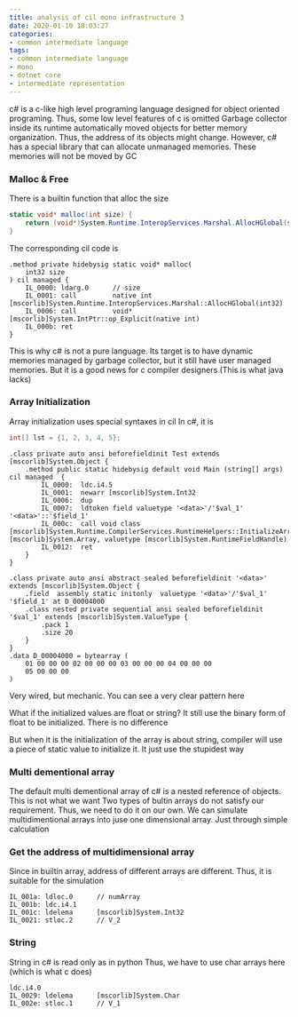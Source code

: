 ```yaml
---
title: analysis of cil mono infrastructure 3
date: 2020-01-10 18:03:27
categories:
- common intermediate language
tags:
- common intermediate language
- mono
- dotnet core
- intermediate representation
---
```


c# is a c-like high level programing language designed for object oriented programing. Thus, some low level features of c is omitted
Garbage collector inside its runtime automatically moved objects for better memory organization. Thus, the address of its objects might change. However, c# has a special library that can allocate unmanaged memories. These memories will not be moved by GC

<!--more-->

### Malloc & Free

There is a builtin function that alloc the size

```cs
static void* malloc(int size) {
    return (void*)System.Runtime.InteropServices.Marshal.AllocHGlobal(size);
}
```

The corresponding cil code is

```cil
.method private hidebysig static void* malloc(
    int32 size
) cil managed {
    IL_0000: ldarg.0      // size
    IL_0001: call         native int [mscorlib]System.Runtime.InteropServices.Marshal::AllocHGlobal(int32)
    IL_0006: call         void* [mscorlib]System.IntPtr::op_Explicit(native int)
    IL_000b: ret
}
```

This is why c# is not a pure language. Its target is to have dynamic memories managed by garbage collector, but it still have user managed memories. But it is a good news for c compiler designers (This is what java lacks)

### Array Initialization

Array initialization uses special syntaxes in cil
In c#, it is

```cs
int[] lst = {1, 2, 3, 4, 5};
```

```cil
.class private auto ansi beforefieldinit Test extends [mscorlib]System.Object {
    .method public static hidebysig default void Main (string[] args)  cil managed  {
        IL_0000:  ldc.i4.5 
        IL_0001:  newarr [mscorlib]System.Int32
        IL_0006:  dup 
        IL_0007:  ldtoken field valuetype '<data>'/'$val_1' '<data>'::'$field_1'
        IL_000c:  call void class [mscorlib]System.Runtime.CompilerServices.RuntimeHelpers::InitializeArray(class [mscorlib]System.Array, valuetype [mscorlib]System.RuntimeFieldHandle)
        IL_0012:  ret 
    }
}

.class private auto ansi abstract sealed beforefieldinit '<data>' extends [mscorlib]System.Object {
    .field  assembly static initonly  valuetype '<data>'/'$val_1' '$field_1' at D_00004000
    .class nested private sequential ansi sealed beforefieldinit '$val_1' extends [mscorlib]System.ValueType {
        .pack 1
        .size 20
    }
}
.data D_00004000 = bytearray (
    01 00 00 00 02 00 00 00 03 00 00 00 04 00 00 00
    05 00 00 00
)
```

Very wired, but mechanic. You can see a very clear pattern here

What if the initialized values are float or string?
It still use the binary form of float to be initialized. There is no difference

But when it is the initialization of the array is about string, compiler will use a piece of static value to initialize it. It just use the stupidest way

### Multi dementional array

The default multi dementional array of c# is a nested reference of objects. This is not what we want
Two types of bultin arrays do not satisfy our requirement. Thus, we need to do it on our own. We can simulate multidimentional 
arrays into juse one dimensional array. Just through simple calculation

### Get the address of multidimensional array
Since in builtin array, address of different arrays are different. Thus, it is suitable for the simulation

```cil
IL_001a: ldloc.0      // numArray
IL_001b: ldc.i4.1
IL_001c: ldelema      [mscorlib]System.Int32
IL_0021: stloc.2      // V_2
```

### String
String in c# is read only as in python
Thus, we have to use char arrays here (which is what c does)

```cil
ldc.i4.0
IL_0029: ldelema      [mscorlib]System.Char
IL_002e: stloc.1      // V_1
```

